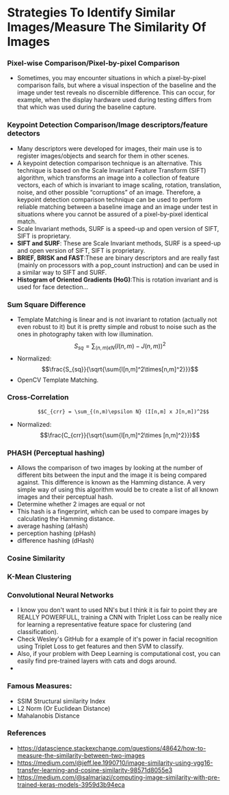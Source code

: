 # Strategies To Identify Similar Images/Measure The Similarity Of Images
### Pixel-wise Comparison/Pixel-by-pixel Comparison
- Sometimes, you may encounter situations in which a pixel-by-pixel comparison fails, but where a 
  visual inspection of the baseline and the image under test reveals no discernible difference. 
  This can occur, for example, when the display hardware used during testing differs from that 
  which was used during the baseline capture.
### Keypoint Detection Comparison/Image descriptors/feature detectors
- Many descriptors were developed for images, their main use is to register images/objects and search for them in other scenes.
- A keypoint detection comparison technique is an alternative. This technique is based on the 
  Scale Invariant Feature Transform (SIFT) algorithm, which transforms an image into a collection 
  of feature vectors, each of which is invariant to image scaling, rotation, translation, noise, 
  and other possible “corruptions” of an image. Therefore, a keypoint detection comparison 
  technique can be used to perform reliable matching between a baseline image and an image under 
  test in situations where you cannot be assured of a pixel-by-pixel identical match.
- Scale Invariant methods, SURF is a speed-up and open version of SIFT, SIFT is proprietary.
- **SIFT and SURF**: These are Scale Invariant methods, SURF is a speed-up and open version of 
                   SIFT, SIFT is proprietary.
- **BRIEF, BRISK and FAST**:These are binary descriptors and are really fast (mainly on processors                              with a pop_count instruction) and can be used in a similar way to SIFT and SURF. 
- **Histogram of Oriented Gradients (HoG)**:This is rotation invariant and is used for face detection...
### Sum Square Difference
- Template Matching is linear and is not invariant to rotation (actually not even robust to it) 
  but it is pretty simple and robust to noise such as the ones in photography taken with low 
  illumination.
  $$S_{sq} = \sum_{(n,m)\epsilon N} (I(n,m)-J(n,m))^2$$
- Normalized:
   $$\frac{S_{sq}}{\sqrt{\sum{I[n,m]^2\times[n,m]^2}}}$$
- OpenCV Template Matching.
### Cross-Correlation
              $$C_{crr} = \sum_{(n,m)\epsilon N} (I[n,m] x J[n,m])^2$$
- Normalized:
              $$\frac{C_{crr}}{\sqrt{\sum{I[n,m]^2\times [n,m]^2}}}$$
### PHASH (Perceptual hashing)
- Allows the comparison of two images by looking at the number of different bits between the input and the image it is being compared against. This difference is known as the Hamming distance. A very simple way of using this algorithm would be to create a list of all known images and their perceptual hash.
- Determine whether 2 images are equal or not
- This hash is a fingerprint, which can be used to compare images by calculating the Hamming distance.
- average hashing (aHash)
- perception hashing (pHash)
- difference hashing (dHash)

### Cosine Similarity

### K-Mean Clustering

### Convolutional Neural Networks
- I know you don't want to used NN's but I think it is fair to point they are REALLY POWERFULL, training a CNN with Triplet Loss can be really nice for learning a representative feature space for clustering (and classification).
- Check Wesley's GitHub for a example of it's power in facial recognition using Triplet Loss to get features and then SVM to classify.
- Also, if your problem with Deep Learning is computational cost, you can easily find pre-trained layers with cats and dogs around.
- 
### Famous Measures:
- SSIM Structural similarity Index
- L2 Norm (Or Euclidean Distance)
- Mahalanobis Distance

### References
- https://datascience.stackexchange.com/questions/48642/how-to-measure-the-similarity-between-two-images
- https://medium.com/@jeff.lee.1990710/image-similarity-using-vgg16-transfer-learning-and-cosine-similarity-98571d8055e3
- https://medium.com/@salmariazi/computing-image-similarity-with-pre-trained-keras-models-3959d3b94eca
